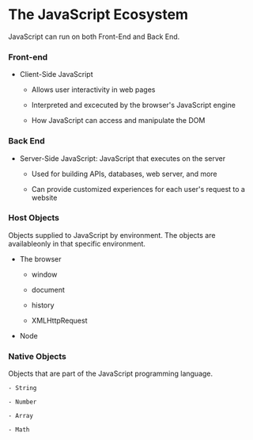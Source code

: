 # The JavaScript Ecosystem

JavaScript can run on both Front-End and Back End.

### Front-end

  - Client-Side JavaScript
  
      - Allows user interactivity in web pages
      
      - Interpreted and excecuted by the browser's JavaScript engine
      
      - How JavaScript can access and manipulate the DOM
      
### Back End

  - Server-Side JavaScript: JavaScript that executes on the server
  
    - Used for building APIs, databases, web server, and more
    
    - Can provide customized experiences for each user's request to a website
    
### Host Objects 

Objects supplied to JavaScript by environment. The objects are availableonly 
in that specific environment.

  - The browser
  
      - window
      
      - document
      
      - history
      
      - XMLHttpRequest
      
   - Node
   
 ### Native Objects
 
 Objects that are part of the JavaScript programming language.
 
    - String
    
    - Number
    
    - Array
    
    - Math
